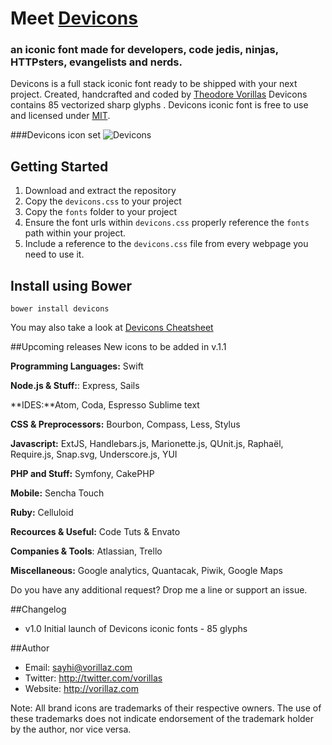 # Meet  [Devicons](http://vorillaz.github.io/devicons/)
### an iconic font made for developers, code jedis, ninjas, HTTPsters, evangelists and nerds.


Devicons is a full stack iconic font ready to be shipped with your next project. Created, handcrafted and coded by [Theodore Vorillas](http://twitter.com/vorillas) Devicons contains 85 vectorized sharp glyphs .
Devicons iconic font is free to use and licensed under [MIT](http://opensource.org/licenses/MIT).  


###Devicons icon set
![Devicons](http://i.imgur.com/bzzfsqW.png)


## Getting Started

 1. Download and extract the repository
 2. Copy the `devicons.css` to your project
 3. Copy the `fonts` folder to your project
 4. Ensure the font urls within `devicons.css` properly reference the `fonts` path within your project.
 5. Include a reference to the `devicons.css` file from every webpage you need to use it.

## Install using Bower

`bower install devicons`


You may also take a look at [Devicons Cheatsheet](http://vorillaz.github.io/devicons/#cheat)

##Upcoming releases
New icons to be added in v.1.1

**Programming Languages:** Swift

**Node.js & Stuff:**: Express, Sails

**IDES:**Atom, Coda, Espresso Sublime text

**CSS & Preprocessors:** Bourbon, Compass, Less, Stylus

**Javascript:** ExtJS, Handlebars.js, Marionette.js, QUnit.js, Raphaël, Require.js, Snap.svg, Underscore.js, YUI

**PHP and Stuff:** Symfony, CakePHP

**Mobile:** Sencha Touch

**Ruby:** Celluloid

**Recources & Useful:** Code Tuts & Envato

**Companies & Tools**: Atlassian, Trello

**Miscellaneous:** Google analytics, Quantacak, Piwik, Google Maps

Do you have any additional request? Drop me a line or support an issue.



##Changelog
- v1.0 Initial launch of Devicons iconic fonts - 85 glyphs 

##Author
- Email: sayhi@vorillaz.com
- Twitter: http://twitter.com/vorillas
- Website: http://vorillaz.com

Note: All brand icons are trademarks of their respective owners. The use of these trademarks does not indicate endorsement of the trademark holder by the author, nor vice versa.

